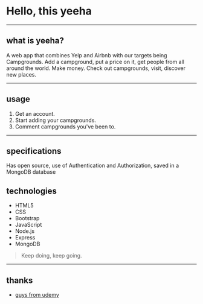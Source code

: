 # Hello, this yeeha

----
## what is yeeha?

A web app that combines Yelp and Airbnb with our targets being Campgrounds. Add a campground, put a price on it, get people from all around the world. Make money. Check out campgrounds, visit, discover new places.

----
## usage
1. Get an account.
2. Start adding your campgrounds.
3. Comment campgrounds you've been to.

----
## specifications
Has open source, use of Authentication and Authorization, saved in a MongoDB database

## technologies
* HTML5
* CSS
* Bootstrap
* JavaScript
* Node.js
* Express
* MongoDB


> Keep doing, keep going.

----
## thanks
* [guys from udemy](https://udemy.com)
